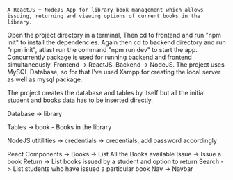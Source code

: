 `A ReactJS + NodeJS App for library book management which allows issuing, returning and viewing options of current books in the library.`

Open the project directory in a terminal,
Then cd to frontend and run "npm init" to install the dependencies.
Again then cd to backend directory and run "npm init", atlast run the command "npm run dev" to start the app.
Concurrently package is used for running backend and frontend simultaneously.
Frontend -> ReactJS.
Backend -> NodeJS.
The project uses MySQL Database, so for that I've used Xampp for creating the local server as well as mysql package.

The project creates the database and tables by itself but all the initial student and books data has to be inserted directly.

Database -> library

Tables -> book - Books in the library
          

NodeJS utitilities -> 
                      credentials ->  credentials, add password accordingly

React Components -> Books -> List All the Books available
                    Issue -> Issue a book
                    Return -> List books issued by a student and option to return
                    Search -> List students who have issued a particular book
                    Nav -> Navbar
